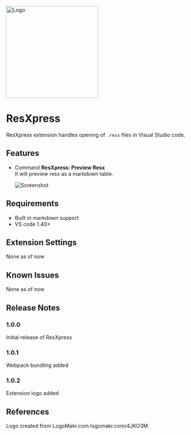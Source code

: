 <img src="https://raw.githubusercontent.com/pmahend1/resxpress/master/images/logo.png?token=AFC5DJVMB2SR6HP2JHMC5WK573QN2" alt="Logo" width="250" height="250">

# ResXpress
ResXpress extension handles opening of `.resx` files in Visual Studio code.

## Features

- Command **ResXpress: Preview Resx**  
  It will preview resx as a markdown table.  

  ![Screenshot](https://raw.githubusercontent.com/pmahend1/resxpress/master/images/screenshot.gif?token=AFC5DJUWVGHZ4HY3E2TYUOK573QRG "Preview Resx")  

## Requirements

- Built in markdown support
- VS code 1.40+

## Extension Settings

None as of now

## Known Issues

None as of now 

## Release Notes


### 1.0.0

Initial release of ResXpress

### 1.0.1
Webpack bundling added

### 1.0.2
Extension logo added

## References

Logo created from LogoMakr.com
logomakr.com/4JKO3M